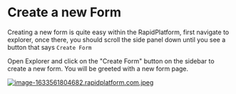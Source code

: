 # Create a new Form

Creating a new form is quite easy within the RapidPlatform, first navigate to explorer, once there, you should scroll the side panel down until you see a button that says `Create Form`

Open Explorer and click on the "Create Form" button on the sidebar to create a new form. You will be greeted with a new form page.

[![image-1633561804682.rapidplatform.com.jpeg](https://docs.rapidplatform.com/uploads/images/gallery/2021-10/scaled-1680-/NYoo3CcExU4DLSBI-image-1633561804682-rapidplatform-com.jpeg)](https://docs.rapidplatform.com/uploads/images/gallery/2021-10/NYoo3CcExU4DLSBI-image-1633561804682-rapidplatform-com.jpeg)